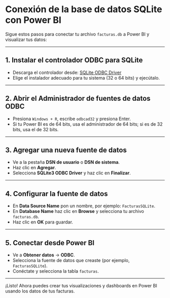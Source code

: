 # Conexión de la base de datos SQLite con Power BI

Sigue estos pasos para conectar tu archivo `facturas.db` a Power BI y visualizar tus datos:

---

## 1. Instalar el controlador ODBC para SQLite

- Descarga el controlador desde: [SQLite ODBC Driver](https://www.ch-werner.de/sqliteodbc/)
- Elige el instalador adecuado para tu sistema (32 o 64 bits) y ejecútalo.

---

## 2. Abrir el Administrador de fuentes de datos ODBC

- Presiona `Windows + R`, escribe `odbcad32` y presiona Enter.
- Si tu Power BI es de 64 bits, usa el administrador de 64 bits; si es de 32 bits, usa el de 32 bits.

---

## 3. Agregar una nueva fuente de datos

- Ve a la pestaña **DSN de usuario** o **DSN de sistema**.
- Haz clic en **Agregar**.
- Selecciona **SQLite3 ODBC Driver** y haz clic en **Finalizar**.

---

## 4. Configurar la fuente de datos

- En **Data Source Name** pon un nombre, por ejemplo: `FacturasSQLite`.
- En **Database Name** haz clic en **Browse** y selecciona tu archivo `facturas.db`.
- Haz clic en **OK** para guardar.

---

## 5. Conectar desde Power BI

- Ve a **Obtener datos** → **ODBC**.
- Selecciona la fuente de datos que creaste (por ejemplo, `FacturasSQLite`).
- Conéctate y selecciona la tabla `facturas`.

---

¡Listo! Ahora puedes crear tus visualizaciones y dashboards en Power BI usando los datos de tus facturas.